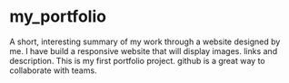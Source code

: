 # my_portfolio
A short, interesting summary of my work through a website designed by me.
I have build a responsive website that will display images. links and description. This is my first portfolio project.
github is a great way to collaborate with teams.
